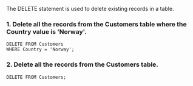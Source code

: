 The DELETE statement is used to delete existing records in a table.  
### 1. Delete all the records from the Customers table where the Country value is 'Norway'.
```
DELETE FROM Customers
WHERE Country = 'Norway';
```
### 2. Delete all the records from the Customers table.
```
DELETE FROM Customers;
```
  

